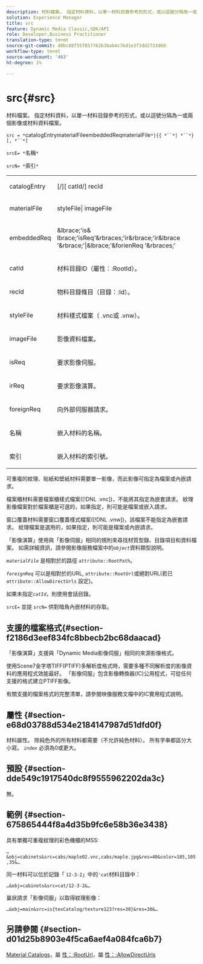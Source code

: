 ```yaml
---
description: 材料檔案。 指定材料資料，以單一材料目錄參考的形式，或以逗號分隔為一或兩個影像或材料資料檔案。
solution: Experience Manager
title: src
feature: Dynamic Media Classic,SDK/API
role: Developer,Business Practitioner
translation-type: tm+mt
source-git-commit: d0bc88f55f857762b3bab4c76d1e3f3dd2733d60
workflow-type: tm+mt
source-wordcount: '463'
ht-degree: 1%

---
```



# src{#src}

材料檔案。 指定材料資料，以單一材料目錄參考的形式，或以逗號分隔為一或兩個影像或材料資料檔案。

`src = *`catalogEntrymaterialFileembeddedReqmaterialFile`*|{{ *``*| *``*}[, *``*]`

`srcE= *`名稱`*`

`srcN= *`索引`*`

<table id="simpletable_A64C4F084C0A4DDCA45A921D4BD7AAEA"> 
 <tr class="strow"> 
  <td class="stentry"> <p><span class="varname"> catalogEntry</span> </p></td> 
  <td class="stentry"> <p><span class="codeph">[/][<span class="varname"> catId</span>/]<span class="varname"> recId</span></span> </p></td> 
 </tr> 
 <tr class="strow"> 
  <td class="stentry"> <span class="varname"> materialFile</span> </td> 
  <td class="stentry"> <p><span class="codeph"> <span class="varname"> styleFile</span>|<span class="varname"> imageFile</span></span> </p> </td> 
 </tr> 
 <tr class="strow"> 
  <td class="stentry"> <p><span class="varname"> embeddedReq</span> </p> </td> 
  <td class="stentry"> <p><span class="codeph">&amp;lbrace;'is&amp;<span class="varname"> lbrace;'isReq</span>'&amp;rbraces;'ir&amp;rbrace;'ir&amp;lbrace<span class="varname"> '&amp;rbrace;'|&amp;lbrace;'&amp;</span>forienReq<span class="varname"> </span>'&amp;rbraces;'</span> </p></td> 
 </tr> 
 <tr class="strow"> 
  <td class="stentry"> <p><span class="varname"> catId</span> </p></td> 
  <td class="stentry"> <p>材料目錄ID（<span class="codeph">屬性：:RootId</span>）。 </p></td> 
 </tr> 
 <tr class="strow"> 
  <td class="stentry"> <p><span class="varname"> recId</span> </p></td> 
  <td class="stentry"> <p>物料目錄條目（<span class="codeph">目錄：:Id</span>）。 </p></td> 
 </tr> 
 <tr class="strow"> 
  <td class="stentry"> <p><span class="varname"> styleFile</span> </p></td> 
  <td class="stentry"> <p>材料樣式檔案（<span class="filepath"> .vnc</span>或<span class="filepath"> .vnw</span>）。 </p></td> 
 </tr> 
 <tr class="strow"> 
  <td class="stentry"> <p><span class="varname"> imageFile</span> </p></td> 
  <td class="stentry"> <p>影像資料檔案。 </p></td> 
 </tr> 
 <tr class="strow"> 
  <td class="stentry"> <p><span class="varname"> isReq</span> </p></td> 
  <td class="stentry"> <p>要求影像伺服。 </p></td> 
 </tr> 
 <tr class="strow"> 
  <td class="stentry"> <p><span class="varname"> irReq</span> </p></td> 
  <td class="stentry"> <p>要求影像演算。 </p></td> 
 </tr> 
 <tr class="strow"> 
  <td class="stentry"> <p><span class="varname"> foreignReq</span> </p></td> 
  <td class="stentry"> <p>向外部伺服器請求。 </p></td> 
 </tr> 
 <tr class="strow"> 
  <td class="stentry"> <p><span class="varname"> 名稱</span> </p></td> 
  <td class="stentry"> <p>嵌入材料的名稱。 </p></td> 
 </tr> 
 <tr class="strow"> 
  <td class="stentry"> <p><span class="varname"> 索引</span> </p></td> 
  <td class="stentry"> <p>嵌入材料的索引號。 </p></td> 
 </tr> 
</table>

可重複的紋理、貼紙和壁紙材料需要單一影像，而此影像可指定為檔案或內嵌請求。

檔案櫃材料需要檔案櫃樣式檔案([!DNL .vnc])，不能將其指定為嵌套請求。 紋理影像檔案對於檔案櫃是可選的，如果指定，則可能是檔案或嵌入請求。

窗口覆蓋材料需要窗口覆蓋樣式檔案([!DNL .vnw])，該檔案不能指定為嵌套請求。 紋理檔案是選用的，如果指定，則可能是檔案或內嵌請求。

「影像演算」使用與「影像伺服」相同的規則來尋找材質型錄、目錄項目和資料檔案。 如需詳細資訊，請參閱影像服務檔案中的&#x200B;*`object`*&#x200B;資料類型說明。

*`materialFile`* 是相對於的路徑 `attribute::RootPath`。

*`foreignReq`* 可以是相對於的URL, `attribute::RootUrl`或絕對URL(若已 `attribute::AllowDirectUrls` 設定)。

如果未指定&#x200B;*`catId`*，則使用會話目錄。

`srcE=` 並提 `srcN=` 供對暗角內嵌材料的存取。

## 支援的檔案格式{#section-f2186d3eef834fc8bbecb2bc68daacad}

「影像演算」支援與「Dynamic Media影像伺服」相同的來源影像格式。

使用Scene7金字塔TIFF(PTIFF)多解析度格式時，需要多種不同解析度的影像資料的應用程式效能最好。 「影像伺服」包含影像轉換器(IC)公用程式，可從任何支援的格式建立PTIFF影像。

有關支援的檔案格式的完整清單，請參閱映像服務文檔中的IC實用程式說明。

## 屬性 {#section-e68d03788d534e2184147987d51dfd0f}

材料屬性。 除純色外的所有材料都需要（不允許純色材料）。 所有字串都區分大小寫。 *`index`* 必須為0或更大。

## 預設 {#section-dde549c1917540dc8f9555962202da3c}

無。

## 範例 {#section-675865444f8a4d35b9fc6e58b36e3438}

具有單獨可重複紋理的彩色機櫃的MSS:

`…&obj=cabinets&src=cabs/maple02.vnc,cabs/maple.jpg&res=40&color=185,105,35&…`

同一材料可以位於記錄「 `12-3-2`」中的`'cat`材料目錄中：

`…&obj=cabinets&src=cat/12-3-2&…`

巢狀請求「影像伺服」以取得紋理影像：

`…&obj=main&src=is{texCatalog/texture123?res=30}&res=30&…`

## 另請參閱 {#section-d01d25b8903e4f5ca6aef4a084fca6b7}

[Material Catalogs](../../../../../ir-api/http-protocol/image-rendering-api-ref/c-ir-http-protocol-ref/c-ir-http-protocol-syntax-and-features/c-ir-http-material-catalogs/c-ir-http-material-catalogs.md#concept-772742c1688f420a88a56f5136ad1db2)，屬 [性：:RootUrl](../../../../../ir-api/material-cat/image-rendering-api-ref/c-ir-material-catalog/c-ir-attributes-reference/r-ir-rooturl.md#reference-b8d706a573814802bd6794223cc78402)，屬 [性：:AllowDirectUrls](../../../../../ir-api/material-cat/image-rendering-api-ref/c-ir-material-catalog/c-ir-attributes-reference/r-ir-allowdirecturls.md#reference-02000c0f3c494292bad8425d06268882)
